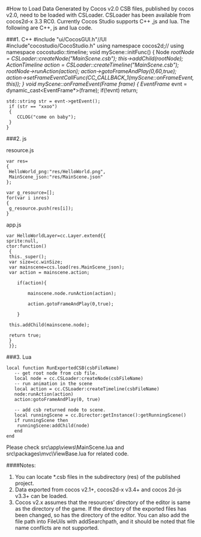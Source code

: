 #How to Load Data Generated by Cocos v2.0
CSB files, published by cocos v2.0, need to be loaded with CSLoader. CSLoader has been available from cocos2d-x 3.3 RC0. Currently Cocos Studio supports C++ ,js and lua. The following are C++, js and lua code. 

###1.	C++
    #include "ui/CocosGUI.h"//UI 
    #include"cocostudio/CocoStudio.h" 
    using namespace cocos2d;// 
    using namespace cocostudio::timeline; 
    void myScene::initFunc() 
    { 
    Node *rootNode = CSLoader::createNode("MainScene.csb"); 
    this->addChild(rootNode); 
    ActionTimeline *action = CSLoader::createTimeline("MainScene.csb"); 
    rootNode->runAction(action); 
    action->gotoFrameAndPlay(0,60,true); 
    action->setFrameEventCallFunc(CC_CALLBACK_1(myScene::onFrameEvent, this)); 
    } 
    void myScene::onFrameEvent(Frame* frame) 
    { 
     EventFrame* evnt = dynamic_cast<EventFrame*>(frame); 
     if(!evnt) 
        return; 
  
    std::string str = evnt->getEvent(); 
     if (str == "xxoo") 
     { 
        CCLOG("come on baby"); 
     } 
    }

###2. js

resource.js

    var res=
    {
	 HelloWorld_png:"res/HelloWorld.png",
	 MainScene_json:"res/MainScene.json"
    };

    var g_resource=[];
    for(var i inres)
    {
	 g_resource.push(res[i]);
    }

app.js

    var HelloWorldLayer=cc.Layer.extend{{
    sprite:null,
    ctor:function()
     {
     this._super();
     var size=cc.winSize;
     var mainscene=ccs.load(res.MainScene_json);
     var action = mainscene.action;

        if(action){

        	mainscene.node.runAction(action);

        	action.gotoFrameAndPlay(0,true);

        }

     this.addChild(mainscene.node);

     return true;
     }
     }};

###3. Lua

    local function RunExportedCSB(csbFileName)
       -- get root node from csb file.
       local node = cc.CSLoader:createNode(csbFileName)
       -- run animation in the scene
       local action = cc.CSLoader:createTimeline(csbFileName)
       node:runAction(action)
       action:gotoFrameAndPlay(0, true)

       -- add csb returned node to scene.
       local runningScene = cc.Director:getInstance():getRunningScene()
       if runningScene then
        runningScene:addChild(node)
       end
    end

Please check src\app\views\MainScene.lua and src\packages\mvc\ViewBase.lua for related code.
  
####Notes: 
1. You can locate *.csb files in the subdirectory (res) of the published project. 
2. Data exported from cocos v2.1+, cocos2d-x v3.4+ and cocos 2d-js v3.3+ can be loaded. 
3. Cocos v2.x assumes that the resources’ directory of the editor is same as the directory of the game. If the directory of the exported files has been changed, so has the directory of the editor. You can also add the file path into FileUils with addSearchpath, and it should be noted that file name conflicts are not supported. 
